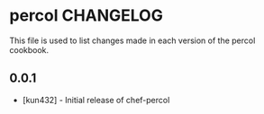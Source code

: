 percol CHANGELOG
================

This file is used to list changes made in each version of the percol cookbook.

0.0.1
-----
- [kun432] - Initial release of chef-percol


